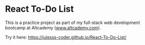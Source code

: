 # React To-Do List

This is a practice project as part of my full-stack web development bootcamp at Altcademy (www.altcademy.com).

Try it here: https://julesss-coder.github.io/React-To-Do-List/ 